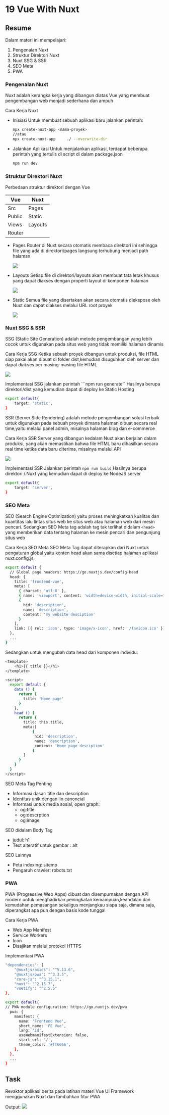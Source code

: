 # 19 Vue With Nuxt
## Resume

Dalam materi ini mempelajari:
1. Pengenalan Nuxt
2. Struktur Direktori Nuxt
3. Nuxt SSG & SSR
4. SEO Meta
5. PWA

### Pengenalan Nuxt
Nuxt adalah kerangka kerja yang dibangun diatas Vue yang membuat pengembangan web menjadi sederhana dan ampuh

Cara Kerja Nuxt
- Inisiasi 
    Untuk membuat sebuah aplikasi baru jalankan perintah:

    ```bash
    npx create-nuxt-app <nama-proyek>
    //atau
    npx create-nuxt-app     ./ --overwrite-dir
    ```
- Jalankan Aplikasi
    Untuk menjalankan aplikasi, terdapat beberapa perintah yang tertulis di script di dalam package.json

    ```bash
    npm run dev
    ```
### Struktur Direktori Nuxt
Perbedaan struktur direktori dengan Vue

|   Vue   |   Nuxt   |
|---------|----------|
| Src     | Pages    |
| Public  | Static   |
| Views   | Layouts  |
| Router  |

- Pages
    Router di Nuxt secara otomatis membaca direktori ini sehingga file yang ada di direktori/pages langsung terhubung menjadi path halaman

    ![](https://drive.google.com/uc?export=view&id=1bzbwAXx1-xKvqolGnLXwRMv1eURGSmER)

- Layouts
    Setiap file di direktori/layouts akan membuat tata letak khusus yang dapat diakses dengan properti layout di komponen halaman

    ![](https://drive.google.com/uc?export=view&id=1oLXxnZTHkL91C4A2rTqVUB7zAFP5Payz)

- Static
    Semua file yang disertakan akan secara otomatis diekspose oleh Nuxt dan dapat diakses melalui URL root proyek

    ![](https://drive.google.com/uc?export=view&id=1BPUMBzyVzMpyiOn-b-njJ0pgHcA1SyxH)


### Nuxt SSG & SSR
SSG (Static Site Generation) adalah metode pengembangan yang lebih cocok untuk digunakan pada situs web yang tidak memiliki halaman dinamis

Cara Kerja SSG 
Ketika sebuah proyek dibangun untuk produksi, file HTML siap pakai akan dibuat di folder dist,kemudian disuguhkan oleh server dan dapat diakses per masing-masing file HTML

![](https://drive.google.com/uc?export=view&id=1menK2fUN236-7Mk_ptE2iiFLofh4n_AI)

Implementasi SSG
jalankan perintah ```npm run generate``
Hasilnya berupa direktori/dist yang kemudian dapat di deploy ke Static Hosting
```bash
export default{
    target: 'static',
}
```

SSR (Server Side Rendering) adalah metode pengembangan solusi terbaik untuk digunakan pada sebuah proyek dimana halaman dibuat secara real time,yaitu melalui panel admin, misalnya halaman blog dan e-commerce

Cara Kerja SSR
Server yang dibangun kedalam Nuxt akan berjalan dalam produksi, yang akan memastikan bahwa file HTML baru dihasilkan secara real time ketika data baru diterima, misalnya melalui API

![](https://drive.google.com/uc?export=view&id=1aJxleuhS1zTyY_n4KPtS0ybJxIYP44Uq)

Implementasi SSR
Jalankan perintah ```npm run build```
Hasilnya berupa direktori /.Nuxt yang kemudian dapat di deploy ke NodeJS server
```bash
export default{
    target: 'server',
}
```

### SEO Meta
SEO (Search Engine Optimization) yaitu proses meningkatkan kualitas dan kuantitas lalu lintas situs web ke situs web atau halaman web dari mesin pencari. Sedangkan SEO Meta tag adalah tag tak terlihat didalam ```<head>``` yang memberikan data tentang halaman ke mesin pencari dan pengunjung situs web

Cara Kerja SEO Meta
SEO Meta Tag dapat diterapkan dari Nuxt untuk pengaturan global yaitu konten head akan sama disetiap halaman aplikasi
nuxt.config.js
```bash
export default {
  // Global page headers: https://go.nuxtjs.dev/config-head
  head: {
    title: 'frontend-vue',
    meta: [
      { charset: 'utf-8' },
      { name: 'viewport', content: 'width=device-width, initial-scale=1' },
      { 
        hid: 'description', 
        name: 'description', 
        content: 'my website desciption' 
      }
    ],
    link: [{ rel: 'icon', type: 'image/x-icon', href: '/favicon.ico' }],
  },
  ...
}
```

Sedangkan untuk mengubah data head dari komponen individu:
```bash
<template>
    <h1>{{ title }}</h1>
</template>

<script>
  export default {
    data () {
      return {
        title: 'Home page'
      }
    },
    head () {
      return {
        title: this.title,
        meta:[
            {
             hid: 'description', 
             name: 'description', 
             content: 'Home page desciption'    
            }
        ]
      }
    }
  }
</script>
```

SEO Meta Tag Penting
- Informasi dasar: title dan description
- Identitas unik dengan lin canoncial
- Informasi untuk media sosial, open graph:
    - og:title
    - og:descrption
    - og:image

SEO didalam Body Tag
- judul: h1
- Text alteratif untuk gambar : alt

SEO Lainnya
- Peta indexing: sitemp
- Pengaruh crawler: robots.txt

### PWA
PWA (Progressive Web Apps) dibuat dan disempurnakan dengan API modern untuk menghadirkan peningkatan kemampuan,keandalan dan kemudahan pemasangan sekaligus menjangkau siapa saja, dimana saja, diperangkat apa pun dengan basis kode tunggal

Cara Kerja PWA
- Web App Manifest
- Service Workers
- Icon
- Disajikan melalui protokol HTTPS

Implementasi PWA
```bash
"dependencies": {
    "@nuxtjs/axios": "^5.13.6",
    "@nuxtjs/pwa": "^3.3.5",
    "core-js": "^3.15.1",
    "nuxt": "^2.15.7",
    "vuetify": "^2.5.5"
},
```
```bash
export default{
// PWA module configuration: https://go.nuxtjs.dev/pwa
  pwa: {
    manifest: {
      name: 'Frontend Vue',
      short_name: 'FE Vue',
      lang: 'id',
      useWebmanifestExtension: false,
      start_url: '/',
      theme_color: '#ff6666',
    },
  },
  ...
}
```

## Task
Revaktor aplikasi berita pada latihan materi Vue UI Framework menggunakan Nuxt dan tambahkan fitur PWA

Output:
![](https://drive.google.com/uc?export=view&id=1kQcmcro7ujI55lXJ3AS6WpahndyOFELZ/)
